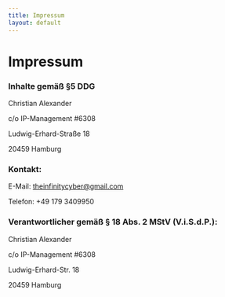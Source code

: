 ```yaml
---
title: Impressum
layout: default
---
```


# Impressum

### Inhalte gemäß §5 DDG

Christian Alexander

c/o IP-Management #6308

Ludwig-Erhard-Straße 18

20459 Hamburg

### Kontakt:

E-Mail: theinfinitycyber@gmail.com

Telefon: +49 179 3409950

### Verantwortlicher gemäß § 18 Abs. 2 MStV (V.i.S.d.P.):

Christian Alexander

c/o IP-Management #6308

Ludwig-Erhard-Str. 18

20459 Hamburg